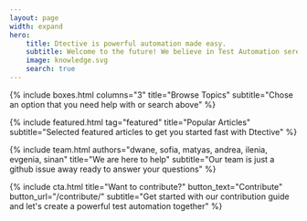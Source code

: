```yaml
---
layout: page
width: expand
hero:
    title: Dtective is powerful automation made easy.
    subtitle: Welcome to the future! We believe in Test Automation serendipity 🔮 Get up to speed with our documentation, cheat sheets and tutorials in our blog. By the way, we are an open source project and we love contributions 😄
    image: knowledge.svg
    search: true
---
```


{% include boxes.html columns="3" title="Browse Topics" subtitle="Chose an option that you need help with or search above" %}

{% include featured.html tag="featured" title="Popular Articles" subtitle="Selected featured articles to get you started fast with Dtective" %}

{% include team.html authors="dwane, sofia, matyas, andrea, ilenia, evgenia, sinan" title="We are here to help" subtitle="Our team is just a github issue away ready to answer your questions" %}

{% include cta.html title="Want to contribute?" button_text="Contribute" button_url="/contribute/" subtitle="Get started with our contribution guide and let's create a powerful test automation together" %}
